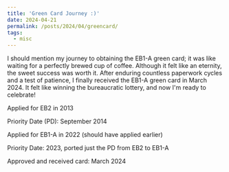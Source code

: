 ```yaml
---		
title: 'Green Card Journey :)'
date: 2024-04-21
permalink: /posts/2024/04/greencard/
tags:
  - misc
---	
```

I should mention my journey to obtaining the EB1-A green card; it was like waiting for a perfectly brewed cup of coffee. Although it felt like an eternity, the sweet success was worth it. After enduring countless paperwork cycles and a test of patience, I finally received the EB1-A green card in March 2024. It felt like winning the bureaucratic lottery, and now I'm ready to celebrate!

Applied for EB2 in 2013

Priority Date (PD): September 2014

Applied for EB1-A in 2022 (should have applied earlier)

Priority Date: 2023, ported just the PD from EB2 to EB1-A

Approved and received card: March 2024